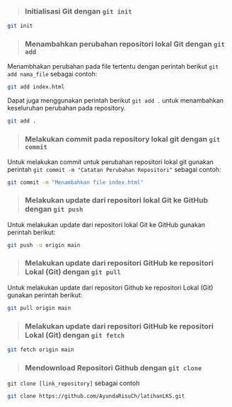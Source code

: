 
> ### **Initialisasi Git dengan** `git init`

```bash
git init
```

> ### **Menambahkan perubahan repositori lokal Git dengan** `git add`

Menambhakan perubahan pada file tertentu dengan perintah berikut
`git add nama_file`
sebagai contoh:

```bash
git add index.html
```

Dapat juga menggunakan perintah berikut `git add .` untuk menambahkan keseluruhan perubahan pada repository.

```bash
git add .
```

> ### **Melakukan commit pada repository lokal git dengan** `git commit`

Untuk melakukan commit untuk perubahan repositori lokal git gunakan perintah `git commit -m "Catatan Perubahan Repositori"` sebagai contoh:

```bash
git commit -m "Menambahkan file index.html"
```

> ### **Melakukan update dari repositori lokal Git ke GitHub dengan** `git push`

Untuk melakukan update dari repositori lokal Git ke GitHub gunakan perintah berikut:

```bash
git push -u origin main
```

> ### **Melakukan update dari repositori GitHub ke repositori Lokal (Git) dengan** `git pull`

Untuk melakukan update dari repositori Github ke repositori Lokal (Git) gunakan perintah berikut:

```bash
git pull origin main
```

> ### **Melakukan update dari repositori GitHub ke repositori Lokal (Git) dengan** `git fetch`

```bash
git fetch origin main
```

> ### **Mendownload Repositori Github** dengan `git clone`

`git clone [link_repository]`
sebagai contoh

```bash
git clone https://github.com/AyundaRisuCh/latihanLKS.git
```